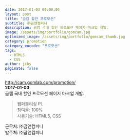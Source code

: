 ```yaml
---
date: 2017-01-03 00:00:00
layout: post
title: "곰캠 할인 프로모션"
subtitle: ㈜곰앤컴퍼니
description: 곰캠 국내 할인 프로모션 페이지 마크업 개발.
image: /assets/img/portfolio/gomcam.jpg
optimized_image: /assets/img/portfolio/gomcam_thumb.jpg
category: promotion
category_encode: "프로모션"
tags:
  - HTML5
  - CSS
author: jihy
paginate: false
---
```


<a href="http://cam.gomlab.com/promotion/">http://cam.gomlab.com/promotion/</a><br>
**2017-01-03** <br>
곰캠 국내 할인 프로모션 페이지 마크업 개발.

> 웹퍼블리싱 PL <br>
참여율: 100% <br>
사용기술: HTML5, CSS

근무처: ㈜곰앤컴퍼니<br>
발주처: ㈜곰앤컴퍼니